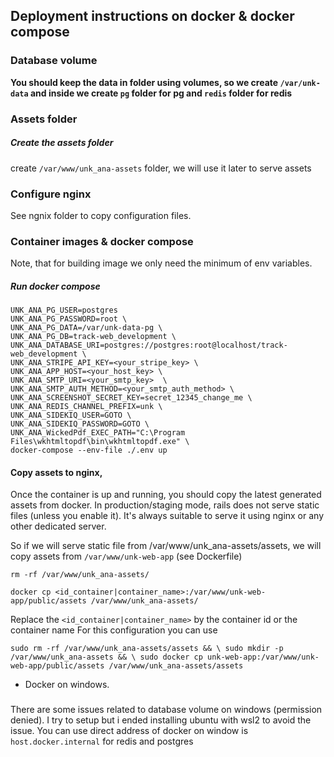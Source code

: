 ## Deployment instructions on docker & docker compose

### Database volume

**You should keep the data in folder using volumes, so we create `/var/unk-data` and inside we create `pg` folder for pg and `redis` folder for redis**

### Assets folder

##### Create the assets folder
create `/var/www/unk_ana-assets` folder, we will use it later to serve assets

### Configure nginx

See ngnix folder to copy configuration files.

### Container images & docker compose

Note, that for building image we only need the minimum of env variables.

##### Run docker compose

```
UNK_ANA_PG_USER=postgres 
UNK_ANA_PG_PASSWORD=root \ 
UNK_ANA_PG_DATA=/var/unk-data-pg \ 
UNK_ANA_PG_DB=track-web_development \ 
UNK_ANA_DATABASE_URI=postgres://postgres:root@localhost/track-web_development \ 
UNK_ANA_STRIPE_API_KEY=<your_stripe_key> \ 
UNK_ANA_APP_HOST=<your_host_key> \ 
UNK_ANA_SMTP_URI=<your_smtp_key>  \ 
UNK_ANA_SMTP_AUTH_METHOD=<your_smtp_auth_method> \
UNK_ANA_SCREENSHOT_SECRET_KEY=secret_12345_change_me \
UNK_ANA_REDIS_CHANNEL_PREFIX=unk \
UNK_ANA_SIDEKIQ_USER=GOTO \ 
UNK_ANA_SIDEKIQ_PASSWORD=GOTO \ 
UNK_ANA_WickedPdf_EXEC_PATH="C:\Program Files\wkhtmltopdf\bin\wkhtmltopdf.exe" \ 
docker-compose --env-file ./.env up
```

#### Copy assets to nginx,

Once the container is up and running, you should copy the latest generated assets from docker. In production/staging
mode, rails does not serve static files (unless you enable it). It's always suitable to serve it using nginx or any
other dedicated server.

So if we will serve static file from /var/www/unk_ana-assets/assets, we will copy assets from `/var/www/unk-web-app` (see Dockerfile)

`rm -rf /var/www/unk_ana-assets/`


`docker cp <id_container|container_name>:/var/www/unk-web-app/public/assets /var/www/unk_ana-assets/`

Replace the `<id_container|container_name>` by the container id or the container name
For this configuration you can use

`sudo rm -rf /var/www/unk_ana-assets/assets && \
sudo mkdir -p /var/www/unk_ana-assets && \
sudo docker cp unk-web-app:/var/www/unk-web-app/public/assets /var/www/unk_ana-assets/assets`

* Docker on windows.
### 

There are some issues related to database volume on windows (permission denied). I try to setup but i ended installing
ubuntu with wsl2 to avoid the issue. You can use direct address of docker on window is `host.docker.internal` for redis
and postgres 
